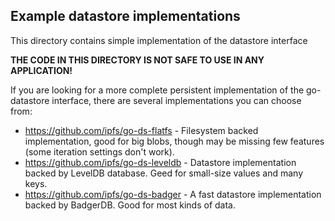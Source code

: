 Example datastore implementations
---------------------------------

This directory contains simple implementation of the datastore interface

**THE CODE IN THIS DIRECTORY IS NOT SAFE TO USE IN ANY APPLICATION!**

If you are looking for a more complete persistent implementation of the
go-datastore interface, there are several implementations you can choose from:
* https://github.com/ipfs/go-ds-flatfs - Filesystem backed implementation,
  good for big blobs, though may be missing few features (some iteration
  settings don't work).
* https://github.com/ipfs/go-ds-leveldb - Datastore implementation backed
  by LevelDB database. Geed for small-size values and many keys.
* https://github.com/ipfs/go-ds-badger - A fast datastore implementation
  backed by BadgerDB. Good for most kinds of data.
